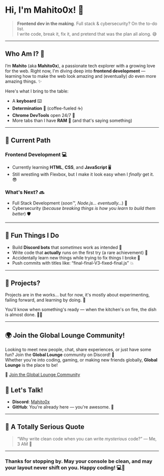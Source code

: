 # Hi, I'm **Mahito0x**! 👋

> **Frontend dev in the making**. Full stack & cybersecurity? On the to-do list.  
> I write code, break it, fix it, and pretend that was the plan all along. 😅

---

## Who Am I? 🤔

I’m **Mahito** (aka **Mahito0x**), a passionate tech explorer with a growing love for the web. Right now, I'm diving deep into **frontend development** — learning how to make the web look amazing and (eventually) *do* even more amazing things. ✨

Here's what I bring to the table:

- A **keyboard** ⌨️
- **Determination** 💪 (coffee-fueled ☕)
- **Chrome DevTools** open 24/7 🔧
- More tabs than I have **RAM** 🧠 (and that's saying something)

---

## 🚀 Current Path

### **Frontend Development** 💻
- Currently learning **HTML**, **CSS**, and **JavaScript** 🖥️  
- Still wrestling with Flexbox, but I make it look easy when I *finally* get it. 😎

### **What's Next?** 🔜
- Full Stack Development (*soon™, Node.js... eventually…*) 🔨
- Cybersecurity (*because breaking things is how you learn to build them better*) 🛡️

---

## 🤖 Fun Things I Do

- Build **Discord bots** that *sometimes* work as intended 🤖
- Write code that **actually** runs on the first try (a rare achievement) 🎯
- Accidentally learn new things while trying to fix things I broke 🔄
- Push commits with titles like: “final-final-V3-fixed-final.js” 💥

---

## 📂 Projects?

Projects are in the works… but for now, it's mostly about experimenting, failing forward, and learning by doing. 🔄  

You'll know when something's ready — when the kitchen's on fire, the dish is almost done. 🍳🔥

---

## 🌍 Join the **Global Lounge** Community!

Looking to meet new people, chat, share experiences, or just have some fun? Join the **Global Lounge** community on Discord! 🎉  
Whether you're into coding, gaming, or making new friends globally, **Global Lounge** is the place to be!

🔗 [Join the Global Lounge Community](https://discord.gg/KanK9j6pxV)

## 💬 Let's Talk!

- **Discord**: [Mahito0x](https://discord.com/users/774249602621767731)  
- **GitHub**: You're already here — you're awesome. 🌟

---

## 🤔 A Totally Serious Quote

> “Why write clean code when you can write *mysterious* code?” — Me, 3 AM 🌙

---

### Thanks for stopping by. May your console be clean, and may your layout never shift on you. Happy coding! 💻🚀
